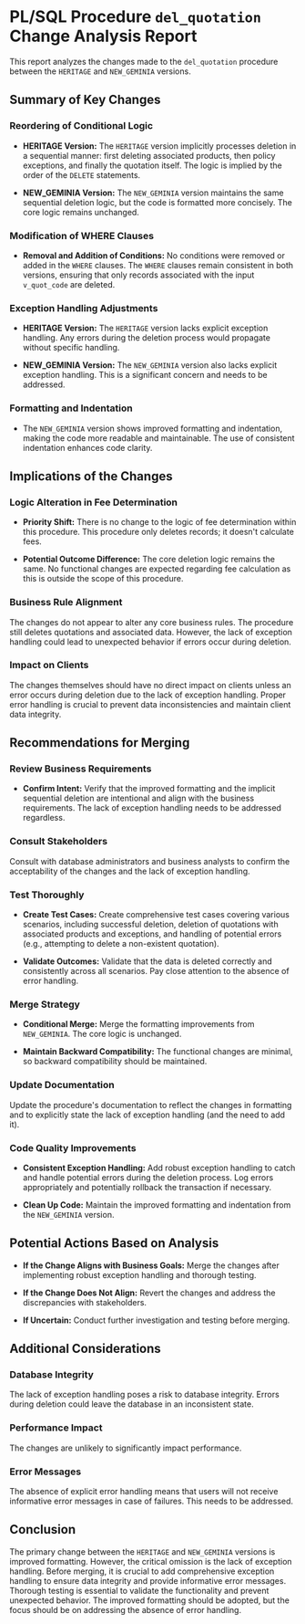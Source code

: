 # PL/SQL Procedure `del_quotation` Change Analysis Report

This report analyzes the changes made to the `del_quotation` procedure between the `HERITAGE` and `NEW_GEMINIA` versions.

## Summary of Key Changes

### Reordering of Conditional Logic

* **HERITAGE Version:** The `HERITAGE` version implicitly processes deletion in a sequential manner: first deleting associated products, then policy exceptions, and finally the quotation itself.  The logic is implied by the order of the `DELETE` statements.

* **NEW_GEMINIA Version:** The `NEW_GEMINIA` version maintains the same sequential deletion logic, but the code is formatted more concisely.  The core logic remains unchanged.

### Modification of WHERE Clauses

* **Removal and Addition of Conditions:** No conditions were removed or added in the `WHERE` clauses. The `WHERE` clauses remain consistent in both versions, ensuring that only records associated with the input `v_quot_code` are deleted.

### Exception Handling Adjustments

* **HERITAGE Version:** The `HERITAGE` version lacks explicit exception handling.  Any errors during the deletion process would propagate without specific handling.

* **NEW_GEMINIA Version:** The `NEW_GEMINIA` version also lacks explicit exception handling.  This is a significant concern and needs to be addressed.

### Formatting and Indentation

* The `NEW_GEMINIA` version shows improved formatting and indentation, making the code more readable and maintainable.  The use of consistent indentation enhances code clarity.


## Implications of the Changes

### Logic Alteration in Fee Determination

* **Priority Shift:** There is no change to the logic of fee determination within this procedure.  This procedure only deletes records; it doesn't calculate fees.

* **Potential Outcome Difference:** The core deletion logic remains the same.  No functional changes are expected regarding fee calculation as this is outside the scope of this procedure.

### Business Rule Alignment

The changes do not appear to alter any core business rules. The procedure still deletes quotations and associated data.  However, the lack of exception handling could lead to unexpected behavior if errors occur during deletion.

### Impact on Clients

The changes themselves should have no direct impact on clients unless an error occurs during deletion due to the lack of exception handling.  Proper error handling is crucial to prevent data inconsistencies and maintain client data integrity.


## Recommendations for Merging

### Review Business Requirements

* **Confirm Intent:** Verify that the improved formatting and the implicit sequential deletion are intentional and align with the business requirements.  The lack of exception handling needs to be addressed regardless.

### Consult Stakeholders

Consult with database administrators and business analysts to confirm the acceptability of the changes and the lack of exception handling.

### Test Thoroughly

* **Create Test Cases:** Create comprehensive test cases covering various scenarios, including successful deletion, deletion of quotations with associated products and exceptions, and handling of potential errors (e.g., attempting to delete a non-existent quotation).

* **Validate Outcomes:** Validate that the data is deleted correctly and consistently across all scenarios.  Pay close attention to the absence of error handling.

### Merge Strategy

* **Conditional Merge:**  Merge the formatting improvements from `NEW_GEMINIA`.  The core logic is unchanged.

* **Maintain Backward Compatibility:**  The functional changes are minimal, so backward compatibility should be maintained.

### Update Documentation

Update the procedure's documentation to reflect the changes in formatting and to explicitly state the lack of exception handling (and the need to add it).

### Code Quality Improvements

* **Consistent Exception Handling:** Add robust exception handling to catch and handle potential errors during the deletion process.  Log errors appropriately and potentially rollback the transaction if necessary.

* **Clean Up Code:**  Maintain the improved formatting and indentation from the `NEW_GEMINIA` version.


## Potential Actions Based on Analysis

* **If the Change Aligns with Business Goals:** Merge the changes after implementing robust exception handling and thorough testing.

* **If the Change Does Not Align:** Revert the changes and address the discrepancies with stakeholders.

* **If Uncertain:** Conduct further investigation and testing before merging.


## Additional Considerations

### Database Integrity

The lack of exception handling poses a risk to database integrity.  Errors during deletion could leave the database in an inconsistent state.

### Performance Impact

The changes are unlikely to significantly impact performance.

### Error Messages

The absence of explicit error handling means that users will not receive informative error messages in case of failures.  This needs to be addressed.


## Conclusion

The primary change between the `HERITAGE` and `NEW_GEMINIA` versions is improved formatting.  However, the critical omission is the lack of exception handling.  Before merging, it is crucial to add comprehensive exception handling to ensure data integrity and provide informative error messages.  Thorough testing is essential to validate the functionality and prevent unexpected behavior.  The improved formatting should be adopted, but the focus should be on addressing the absence of error handling.
